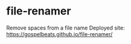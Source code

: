 # file-renamer
Remove spaces from a file name
Deployed site: https://gospelbeats.github.io/file-renamer/
